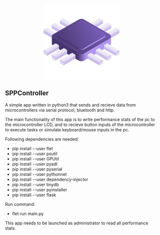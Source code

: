 
<p align="center">
  <img src="https://github.com/PaoloDooM/sppcontroller/blob/main/assets/favicon.png?raw=true" alt="favicon.png" width="250" height="250"/>
</p>

<h2>SPPController</h2>

<p>A simple app written in python3 that sends and recieve data from microcontrollers via serial protocol, bluetooth and http.</p>
<p>The main functionality of this app is to write performance stats of the pc to the microcontroller LCD, and to recieve button inputs of the microcontroller to execute tasks or simulate keyboard/mouse inputs in the pc.</p>

<p>Following dependencies are needed:</p>
<ul>
    <li>pip install --user flet</li>
    <li>pip install --user psutil</li>
    <li>pip install --user GPUtil</li>
    <li>pip install --user pyadl</li>
    <li>pip install --user pyserial</li>
    <li>pip install --user pythonnet</li>
    <li>pip install --user dependency-injector</li>
    <li>pip install --user tinydb</li>
    <li>pip install --user pyinstaller</li>
    <li>pip install --user flask</li>
</ul>

<p>Run command:</p>
<ul>
  <li>flet run main.py</li>
</ul>

<p>This app needs to be launched as administrator to read all performance stats.</p>
